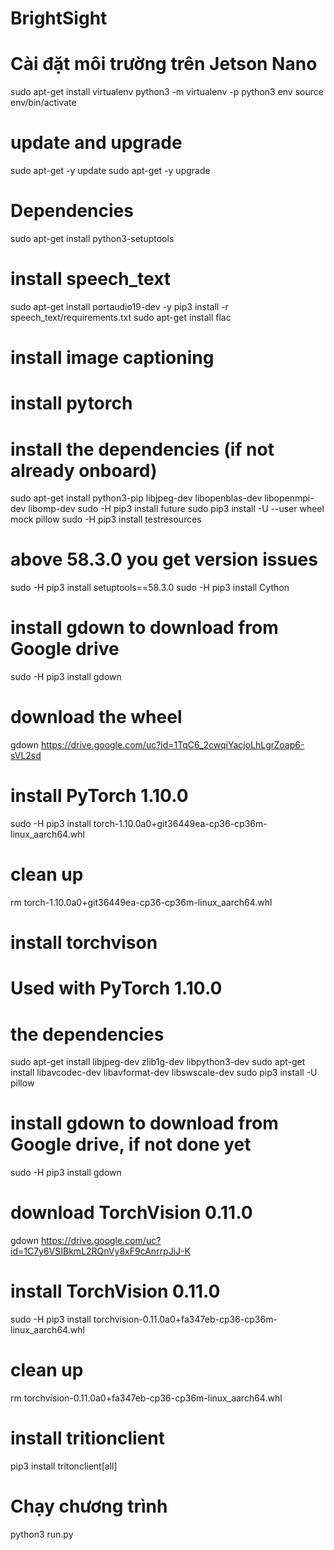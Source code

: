 # BrightSight
# Cài đặt môi trường trên Jetson Nano 
sudo apt-get install virtualenv
python3 -m virtualenv -p python3 env
source env/bin/activate

#  update and  upgrade
sudo apt-get -y update
sudo apt-get -y upgrade

# Dependencies
sudo apt-get install python3-setuptools

# install speech_text
sudo apt-get install portaudio19-dev -y
pip3 install -r speech_text/requirements.txt
sudo apt-get install flac

# install image captioning
# install pytorch #
# install the dependencies (if not already onboard)
sudo apt-get install python3-pip libjpeg-dev libopenblas-dev libopenmpi-dev libomp-dev
sudo -H pip3 install future
sudo pip3 install -U --user wheel mock pillow
sudo -H pip3 install testresources
# above 58.3.0 you get version issues
sudo -H pip3 install setuptools==58.3.0
sudo -H pip3 install Cython
# install gdown to download from Google drive
sudo -H pip3 install gdown
# download the wheel
gdown https://drive.google.com/uc?id=1TqC6_2cwqiYacjoLhLgrZoap6-sVL2sd
# install PyTorch 1.10.0
sudo -H pip3 install torch-1.10.0a0+git36449ea-cp36-cp36m-linux_aarch64.whl
# clean up
rm torch-1.10.0a0+git36449ea-cp36-cp36m-linux_aarch64.whl


# install torchvison
# Used with PyTorch 1.10.0
# the dependencies
sudo apt-get install libjpeg-dev zlib1g-dev libpython3-dev
sudo apt-get install libavcodec-dev libavformat-dev libswscale-dev
sudo pip3 install -U pillow
# install gdown to download from Google drive, if not done yet
sudo -H pip3 install gdown
# download TorchVision 0.11.0
gdown https://drive.google.com/uc?id=1C7y6VSIBkmL2RQnVy8xF9cAnrrpJiJ-K
# install TorchVision 0.11.0
sudo -H pip3 install torchvision-0.11.0a0+fa347eb-cp36-cp36m-linux_aarch64.whl
# clean up
rm torchvision-0.11.0a0+fa347eb-cp36-cp36m-linux_aarch64.whl

# install tritionclient #
pip3 install tritonclient[all]


# Chạy chương trình
python3 run.py
